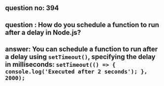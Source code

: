 
      
## question no: 394

## question : How do you schedule a function to run after a delay in Node.js?

## answer: You can schedule a function to run after a delay using `setTimeout()`, specifying the delay in milliseconds: `setTimeout(() => { console.log('Executed after 2 seconds'); }, 2000);`
      